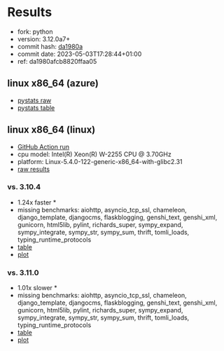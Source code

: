 # Results

- fork: python
- version: 3.12.0a7+
- commit hash: [da1980a](https://github.com/python/cpython/commit/da1980a)
- commit date: 2023-05-03T17:28:44+01:00
- ref: da1980afcb8820ffaa05

## linux x86_64 (azure)

- [pystats raw](bm-20230503-azure-x86_64-python-da1980afcb8820ffaa05-3.12.0a7%2B-da1980a-pystats.json)
- [pystats table](bm-20230503-azure-x86_64-python-da1980afcb8820ffaa05-3.12.0a7%2B-da1980a-pystats.md)

## linux x86_64 (linux)

- [GitHub Action run](https://github.com/faster-cpython/benchmarking/actions/runs/4879039553)
- cpu model: Intel(R) Xeon(R) W-2255 CPU @ 3.70GHz
- platform: Linux-5.4.0-122-generic-x86_64-with-glibc2.31
- [raw results](bm-20230503-linux-x86_64-python-da1980afcb8820ffaa05-3.12.0a7%2B-da1980a.json)

### vs. 3.10.4

- 1.24x faster \*
- missing benchmarks: aiohttp, asyncio_tcp_ssl, chameleon, django_template, djangocms, flaskblogging, genshi_text, genshi_xml, gunicorn, html5lib, pylint, richards_super, sympy_expand, sympy_integrate, sympy_str, sympy_sum, thrift, tomli_loads, typing_runtime_protocols
- [table](bm-20230503-linux-x86_64-python-da1980afcb8820ffaa05-3.12.0a7%2B-da1980a-vs-3.10.4.md)
- [plot](bm-20230503-linux-x86_64-python-da1980afcb8820ffaa05-3.12.0a7%2B-da1980a-vs-3.10.4.png)

### vs. 3.11.0

- 1.01x slower \*
- missing benchmarks: aiohttp, asyncio_tcp_ssl, chameleon, django_template, djangocms, flaskblogging, genshi_text, genshi_xml, gunicorn, html5lib, pylint, richards_super, sympy_expand, sympy_integrate, sympy_str, sympy_sum, thrift, tomli_loads, typing_runtime_protocols
- [table](bm-20230503-linux-x86_64-python-da1980afcb8820ffaa05-3.12.0a7%2B-da1980a-vs-3.11.0.md)
- [plot](bm-20230503-linux-x86_64-python-da1980afcb8820ffaa05-3.12.0a7%2B-da1980a-vs-3.11.0.png)

